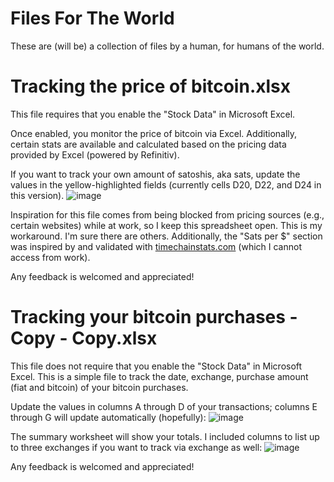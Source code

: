 # Files For The World
These are (will be) a collection of files by a human, for humans of the world.


# Tracking the price of bitcoin.xlsx
This file requires that you enable the "Stock Data" in Microsoft Excel.

Once enabled, you monitor the price of bitcoin via Excel. Additionally, certain stats are available and calculated based on the pricing data provided by Excel (powered by Refinitiv).

If you want to track your own amount of satoshis, aka sats, update the values in the yellow-highlighted fields (currently cells D20, D22, and D24 in this version).
![image](https://github.com/user-attachments/assets/59a95960-f38d-4896-8ec5-8048d256f38b)

Inspiration for this file comes from being blocked from pricing sources (e.g., certain websites) while at work, so I keep this spreadsheet open. This is my workaround. I'm sure there are others. Additionally, the "Sats per $" section was inspired by and validated with [timechainstats.com](https://timechainstats.com/) (which I cannot access from work).

Any feedback is welcomed and appreciated!



# Tracking your bitcoin purchases - Copy - Copy.xlsx
This file does not require that you enable the "Stock Data" in Microsoft Excel. This is a simple file to track the date, exchange, purchase amount (fiat and bitcoin) of your bitcoin purchases.

Update the values in columns A through D of your transactions; columns E through G will update automatically (hopefully):
![image](https://github.com/user-attachments/assets/d16aad2d-45f7-4f3d-9e83-199fbc648a6d)

The summary worksheet will show your totals. I included columns to list up to three exchanges if you want to track via exchange as well:
![image](https://github.com/user-attachments/assets/4d5294b4-64dd-4dfb-919b-b43685cea893)

Any feedback is welcomed and appreciated!
